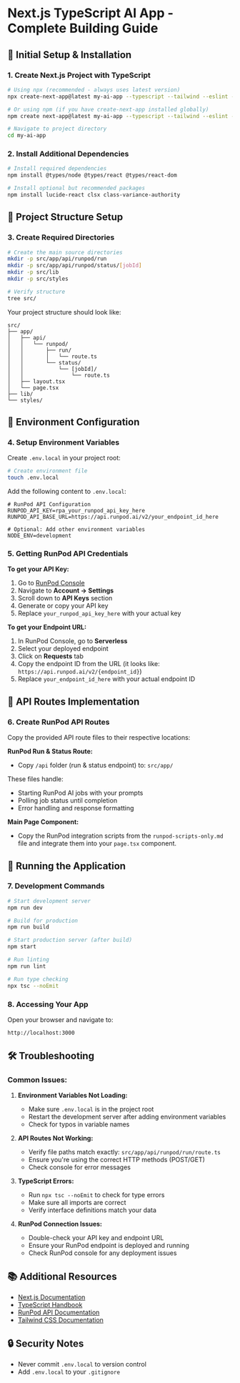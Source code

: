 # Next.js TypeScript AI App - Complete Building Guide

## 🚀 Initial Setup & Installation

### 1. Create Next.js Project with TypeScript

```bash
# Using npx (recommended - always uses latest version)
npx create-next-app@latest my-ai-app --typescript --tailwind --eslint --app

# Or using npm (if you have create-next-app installed globally)
npm create next-app@latest my-ai-app --typescript --tailwind --eslint --app

# Navigate to project directory
cd my-ai-app
```

### 2. Install Additional Dependencies

```bash
# Install required dependencies
npm install @types/node @types/react @types/react-dom

# Install optional but recommended packages
npm install lucide-react clsx class-variance-authority
```

## 📁 Project Structure Setup

### 3. Create Required Directories

```bash
# Create the main source directories
mkdir -p src/app/api/runpod/run
mkdir -p src/app/api/runpod/status/[jobId]
mkdir -p src/lib
mkdir -p src/styles

# Verify structure
tree src/
```

Your project structure should look like:
```
src/
├── app/
│   ├── api/
│   │   └── runpod/
│   │       ├── run/
│   │       │   └── route.ts
│   │       └── status/
│   │           └── [jobId]/
│   │               └── route.ts
│   ├── layout.tsx
│   └── page.tsx
├── lib/
└── styles/
```

## 🔑 Environment Configuration

### 4. Setup Environment Variables

Create `.env.local` in your project root:

```bash
# Create environment file
touch .env.local
```

Add the following content to `.env.local`:

```env
# RunPod API Configuration
RUNPOD_API_KEY=rpa_your_runpod_api_key_here
RUNPOD_API_BASE_URL=https://api.runpod.ai/v2/your_endpoint_id_here

# Optional: Add other environment variables
NODE_ENV=development
```

### 5. Getting RunPod API Credentials

**To get your API Key:**
1. Go to [RunPod Console](https://runpod.io/console)
2. Navigate to **Account → Settings**
3. Scroll down to **API Keys** section
4. Generate or copy your API key
5. Replace `your_runpod_api_key_here` with your actual key

**To get your Endpoint URL:**
1. In RunPod Console, go to **Serverless**
2. Select your deployed endpoint
3. Click on **Requests** tab
4. Copy the endpoint ID from the URL (it looks like: `https://api.runpod.ai/v2/{endpoint_id}`)
5. Replace `your_endpoint_id_here` with your actual endpoint ID

## 📝 API Routes Implementation

### 6. Create RunPod API Routes

Copy the provided API route files to their respective locations:

**RunPod Run & Status Route:**
- Copy `/api` folder (run & status endpoint) to: `src/app/`

These files handle:
- Starting RunPod AI jobs with your prompts
- Polling job status until completion
- Error handling and response formatting

**Main Page Component:**
- Copy the RunPod integration scripts from the `runpod-scripts-only.md` file and integrate them into your `page.tsx` component.

## 🚀 Running the Application

### 7. Development Commands

```bash
# Start development server
npm run dev

# Build for production
npm run build

# Start production server (after build)
npm start

# Run linting
npm run lint

# Run type checking
npx tsc --noEmit
```

### 8. Accessing Your App

Open your browser and navigate to:
```bash
http://localhost:3000
```

## 🛠️ Troubleshooting

### Common Issues:

1. **Environment Variables Not Loading:**
   - Make sure `.env.local` is in the project root
   - Restart the development server after adding environment variables
   - Check for typos in variable names

2. **API Routes Not Working:**
   - Verify file paths match exactly: `src/app/api/runpod/run/route.ts`
   - Ensure you're using the correct HTTP methods (POST/GET)
   - Check console for error messages

3. **TypeScript Errors:**
   - Run `npx tsc --noEmit` to check for type errors
   - Make sure all imports are correct
   - Verify interface definitions match your data

4. **RunPod Connection Issues:**
   - Double-check your API key and endpoint URL
   - Ensure your RunPod endpoint is deployed and running
   - Check RunPod console for any deployment issues

## 📚 Additional Resources

- [Next.js Documentation](https://nextjs.org/docs)
- [TypeScript Handbook](https://www.typescriptlang.org/docs/)
- [RunPod API Documentation](https://docs.runpod.io/)
- [Tailwind CSS Documentation](https://tailwindcss.com/docs)

## 🔒 Security Notes

- Never commit `.env.local` to version control
- Add `.env.local` to your `.gitignore`